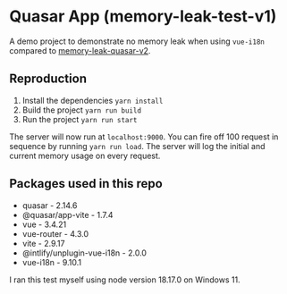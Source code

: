# Quasar App (memory-leak-test-v1)

A demo project to demonstrate no memory leak when using `vue-i18n` compared to [memory-leak-quasar-v2](https://github.com/Evertvdw/memory-leak-quasar-v2).

## Reproduction

1. Install the dependencies `yarn install`
2. Build the project `yarn run build`
3. Run the project `yarn run start`

The server will now run at `localhost:9000`. You can fire off 100 request in sequence by running `yarn run load`. The server will log the initial and current memory usage on every request.

## Packages used in this repo

- quasar - 2.14.6
- @quasar/app-vite - 1.7.4
- vue - 3.4.21
- vue-router - 4.3.0
- vite - 2.9.17
- @intlify/unplugin-vue-i18n - 2.0.0
- vue-i18n - 9.10.1

I ran this test myself using node version 18.17.0 on Windows 11.
